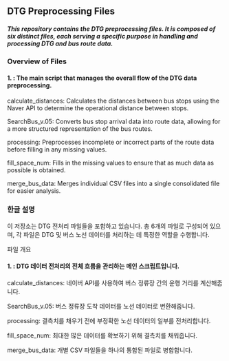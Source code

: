 ## DTG Preprocessing Files

##### This repository contains the DTG preprocessing files. It is composed of six distinct files, each serving a specific purpose in handling and processing DTG and bus route data.

### Overview of Files

#### 1. : The main script that manages the overall flow of the DTG data preprocessing.

calculate_distances: Calculates the distances between bus stops using the Naver API to determine the operational distance between stops.

SearchBus_v.05: Converts bus stop arrival data into route data, allowing for a more structured representation of the bus routes.

processing: Preprocesses incomplete or incorrect parts of the route data before filling in any missing values.

fill_space_num: Fills in the missing values to ensure that as much data as possible is obtained.

merge_bus_data: Merges individual CSV files into a single consolidated file for easier analysis.

### 한글 설명

이 저장소는 DTG 전처리 파일들을 포함하고 있습니다. 총 6개의 파일로 구성되어 있으며, 각 파일은 DTG 및 버스 노선 데이터를 처리하는 데 특정한 역할을 수행합니다.

파일 개요

#### 1. : DTG 데이터 전처리의 전체 흐름을 관리하는 메인 스크립트입니다.

calculate_distances: 네이버 API를 사용하여 버스 정류장 간의 운행 거리를 계산해줍니다.

SearchBus_v.05: 버스 정류장 도착 데이터를 노선 데이터로 변환해줍니다.

processing: 결측치를 채우기 전에 부정확한 노선 데이터의 일부를 전처리합니다.

fill_space_num: 최대한 많은 데이터를 확보하기 위해 결측치를 채워줍니다.

merge_bus_data: 개별 CSV 파일들을 하나의 통합된 파일로 병합합니다.

